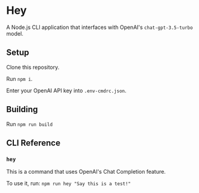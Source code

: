 # Hey

A Node.js CLI application that interfaces with OpenAI's `chat-gpt-3.5-turbo` model.

## Setup

Clone this repository.

Run `npm i`.

Enter your OpenAI API key into `.env-cmdrc.json`.

## Building

Run `npm run build`

## CLI Reference

### `hey`

This is a command that uses OpenAI's Chat Completion feature.

To use it, run: `npm run hey "Say this is a test!"`
